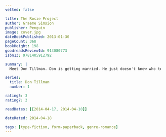 ```yaml
---
vetted: false

title: The Rosie Project
author: Graeme Simsion
publisher: Penguin
image: cover.jpg
dateBookPublished: 2013-01-30
pageCount: 368
bookHeight: 198
goodreadsReviewId: 913080773
isbn13: 9781405912792

summary: |
  Meet Don Tillman. Don is getting married. He just doesn't know who to yet. But he has designed a very detailed questionnaire to help him find the perfect woman. One thing he already knows, though, is that it's not Rosie. Absolutely, completely, definitely not.

series:
  title: Don Tillman
  number: 1

rating5: 3
rating7: 3

readDates: [[2014-04-17, 2014-04-18]]

dateRated: 2014-04-18

tags: [type-fiction, form-paperback, genre-romance]
---
```

